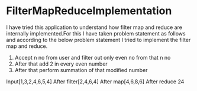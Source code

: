# FilterMapReduceImplementation

I have tried this application to understand how filter map and reduce are internally implemented.For this I have taken problem statement as
follows and according to the below problem statement I tried to implement the filter map and reduce.

1. Accept n no from user and filter out only even no from that n no 
2. After that add 2 in every even number
3. After that perform summation of that modified number

Input[1,3,2,4,6,5,4]
After filter[2,4,6,4]
After map[4,6,8,6]
After reduce 24
